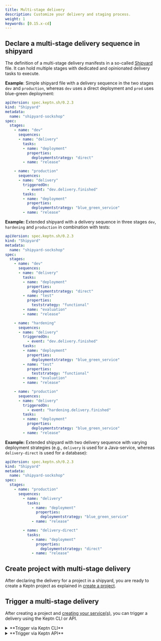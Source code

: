 ```yaml
---
title: Multi-stage delivery
description: Customize your delivery and staging process.
weight: 1
keywords: [0.15.x-cd]
---
```


## Declare a multi-stage delivery sequence in shipyard

The definition of a multi-stage delivery manifests in a so-called [Shipyard](../../manage/shipyard) file. It can hold multiple stages with dedicated and opinionated delivery tasks to execute.

**Example**: Simple shipyard file with a delivery sequence in the two stages `dev` and `production`, whereas `dev` uses a direct deployment and `prod` uses blue-green deployment:

```yaml
apiVersion: spec.keptn.sh/0.2.3
kind: "Shipyard"
metadata:
  name: "shipyard-sockshop"
spec:
  stages:
    - name: "dev"
      sequences:
      - name: "delivery"
        tasks: 
        - name: "deployment"
          properties:
            deploymentstrategy: "direct"
        - name: "release"

    - name: "production"
      sequences:
      - name: "delivery"
        triggeredOn:
          - event: "dev.delivery.finished"
        tasks: 
        - name: "deployment"
          properties:
            deploymentstrategy: "blue_green_service"
        - name: "release"
```

**Example:** Extended shipyard with a delivery sequence in three stages `dev`, `hardening` and `production` in combination with tests:

```yaml
apiVersion: spec.keptn.sh/0.2.3
kind: "Shipyard"
metadata:
  name: "shipyard-sockshop"
spec:
  stages:
    - name: "dev"
      sequences:
      - name: "delivery"
        tasks: 
        - name: "deployment"
          properties:
            deploymentstrategy: "direct"
        - name: "test"
          properties:
            teststrategy: "functional"
        - name: "evaluation"
        - name: "release"

    - name: "hardening"
      sequences:
      - name: "delivery"
        triggeredOn:
          - event: "dev.delivery.finished"
        tasks: 
        - name: "deployment"
          properties:
            deploymentstrategy: "blue_green_service"
        - name: "test"
          properties:
            teststrategy: "functional"
        - name: "evaluation"
        - name: "release"

    - name: "production"
      sequences:
      - name: "delivery"
        triggeredOn:
          - event: "hardening.delivery.finished"
        tasks: 
        - name: "deployment"
          properties:
            deploymentstrategy: "blue_green_service"
        - name: "release"
```

**Example:** Extended shipyard with two delivery sequence with varying deployment strategies (e.g., `delivery` is used for a Java-service, whereas `delivery-direct` is used for a database):

```yaml
apiVersion: spec.keptn.sh/0.2.3
kind: "Shipyard"
metadata:
  name: "shipyard-sockshop"
spec:
  stages:
    - name: "production"
      sequences:
        - name: "delivery"
          tasks:
            - name: "deployment"
              properties:
                deploymentstrategy: "blue_green_service"
            - name: "release"

        - name: "delivery-direct"
          tasks:
            - name: "deployment"
              properties:
                deploymentstrategy: "direct"
            - name: "release"
```


## Create project with multi-stage delivery

After declaring the delivery for a project in a shipyard, you are ready to create a Keptn project as explained in [create a project](../../manage/project/#create-a-project).

## Trigger a multi-stage delivery

After creating a project and [creating your service(s)](../../manage/service), you can trigger a delivery using the Keptn CLI or API.

<details><summary>**Trigger via Keptn CLI**</summary>
<p>

* Use the command [keptn trigger delivery](../../reference/cli/commands/keptn_trigger_delivery/):

```
keptn trigger delivery --project=$PROJECTNAME --service=$SERVICENAME --image=$IMAGE --tag=$TAG
```

</p>
</details>

<details><summary>**Trigger via Keptn API**</summary>
<p>

* Specify a valid Keptn CloudEvent of type `sh.keptn.event.[STAGENAME].delivery.triggered` and store it as JSON file, e.g., `trigger_delivery.json`

```json
{
  "contenttype": "application/json",
  "data": {
    "project": "[PROJECTNAME]",
    "service": "[SERVICENAME]",
    "stage": "[STAGENAME]",
    "configurationChange": {
      "values": {
        "image": "keptn-examples/carts:0.13.3"
      }
    }
  },
  "source": "https://github.com/keptn/keptn/cli",
  "specversion": "1.0",
  "type": "sh.keptn.event.[STAGENAME].delivery.triggered"
}
```

* Trigger a delivery with a POST request on `/event`:

```console
curl -X POST "${KEPTN_ENDPOINT}/v1/event" \
-H "accept: application/json; charset=utf-8" \
-H "x-token: ${KEPTN_API_TOKEN}" \
-H "Content-Type: application/json; charset=utf-8" \
-d @./trigger_delivery.json
```

</p>
</details>




